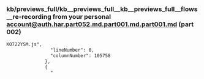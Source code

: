 ### kb/previews_full/kb__previews_full__kb__previews_full__flows__re-recording from your personal account@auth.har.part052.md.part001.md.part001.md (part 002)

```md
KO722YSM.js",
                "lineNumber": 0,
                "columnNumber": 105758
              },
              {
                "
```

```
